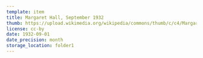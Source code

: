 ```yaml
---
template: item
title: Margaret Hall, September 1932
thumb: https://upload.wikimedia.org/wikipedia/commons/thumb/c/c4/Margaret%2C_Sept_1932_%28full%29.png/359px-Margaret%2C_Sept_1932_%28full%29.png
license: cc-by
date: 1932-09-01
date_precision: month
storage_location: folder1
---
```

